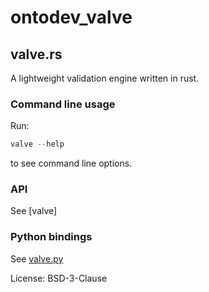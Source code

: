 # ontodev_valve

<!-- Please do not edit README.md directly. To generate a new readme from the crate documentation
     in src/lib.rs, install cargo-readme using `cargo install cargo-readme` and then run:
     `cargo readme > README.md` -->

## valve.rs
A lightweight validation engine written in rust.

### Command line usage
Run:
```rust
valve --help
```
to see command line options.

### API
See [valve]

### Python bindings
See [valve.py](https://github.com/ontodev/valve.py)

License: BSD-3-Clause
